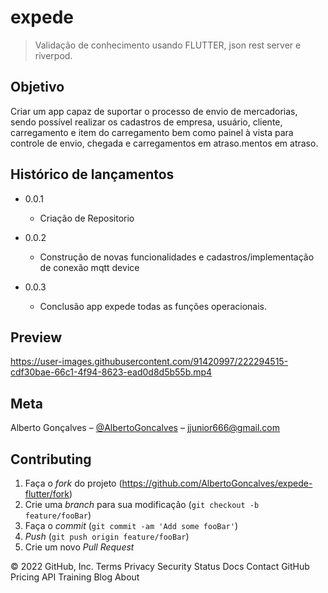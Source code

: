 # expede

> Validação de conhecimento usando FLUTTER, json rest server e riverpod.

## Objetivo

Criar um app capaz de suportar o processo de envio de mercadorias, sendo possível realizar os cadastros de empresa, usuário, 
cliente, carregamento e item do carregamento bem como painel à vista para controle de envio, chegada e carregamentos em atraso.mentos em atraso. 

## Histórico de lançamentos

* 0.0.1
    * Criação de Repositorio  
    
* 0.0.2
    * Construção de novas funcionalidades e cadastros/implementação de conexão mqtt device
    

* 0.0.3
    * Conclusão app expede todas as funções operacionais. 
    
## Preview
https://user-images.githubusercontent.com/91420997/222294515-cdf30bae-66c1-4f94-8623-ead0d8d5b55b.mp4


## Meta

Alberto Gonçalves – [@AlbertoGoncalves](https://www.linkedin.com/in/albertogoncalves2/) – jjunior666@gmail.com

## Contributing

1. Faça o _fork_ do projeto (<https://github.com/AlbertoGoncalves/expede-flutter/fork>)
2. Crie uma _branch_ para sua modificação (`git checkout -b feature/fooBar`)
3. Faça o _commit_ (`git commit -am 'Add some fooBar'`)
4. _Push_ (`git push origin feature/fooBar`)
5. Crie um novo _Pull Request_

[npm-image]: https://img.shields.io/npm/v/datadog-metrics.svg?style=flat-square
[npm-url]: https://npmjs.org/package/datadog-metrics
[npm-downloads]: https://img.shields.io/npm/dm/datadog-metrics.svg?style=flat-square
[travis-image]: https://img.shields.io/travis/dbader/node-datadog-metrics/master.svg?style=flat-square
[travis-url]: https://travis-ci.org/dbader/node-datadog-metrics
[wiki]: https://github.com/seunome/seuprojeto/wiki
© 2022 GitHub, Inc.
Terms
Privacy
Security
Status
Docs
Contact GitHub
Pricing
API
Training
Blog
About
